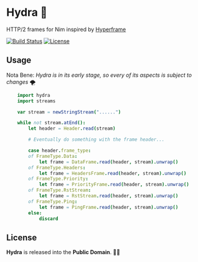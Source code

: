 # Hydra 🐉

HTTP/2 frames for Nim inspired by [Hyperframe](https://github.com/python-hyper/hyperframe)

[![Build Status](https://api.travis-ci.org/ducdetronquito/hydra.svg?branch=master)](https://travis-ci.org/ducdetronquito/hydra) [![License](https://img.shields.io/badge/license-public%20domain-ff69b4.svg)](https://github.com/ducdetronquito/hydra#license)

## Usage

Nota Bene: *Hydra is in its early stage, so every of its aspects is subject to changes* 🌪️

```nim
    import hydra
    import streams

    var stream = newStringStream("......")

    while not stream.atEnd():
        let header = Header.read(stream)

        # Eventually do something with the frame header...

        case header.frame_type:
        of FrameType.Data:
            let frame = DataFrame.read(header, stream).unwrap()
        of FrameType.Headers:
            let frame = HeadersFrame.read(header, stream).unwrap()
        of FrameType.Priority:
            let frame = PriorityFrame.read(header, stream).unwrap()
        of FrameType.RstStream:
            let frame = RstStream.read(header, stream).unwrap()
        of FrameType.Ping:
            let frame = PingFrame.read(header, stream).unwrap()
        else:
            discard
```

## License

**Hydra** is released into the **Public Domain**. 🎉🍻
